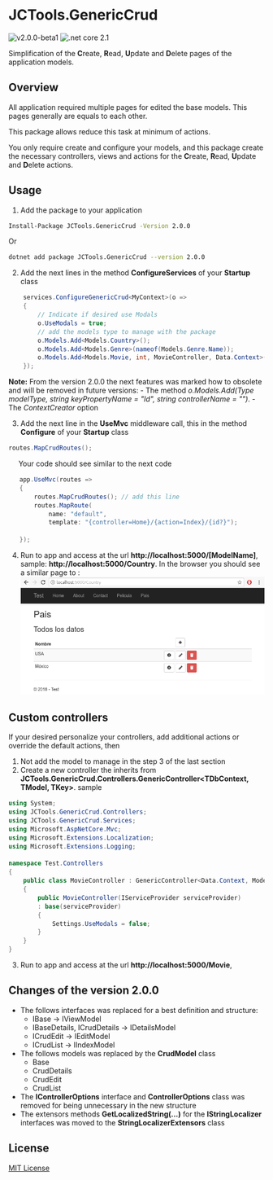 # JCTools.GenericCrud
![v2.0.0-beta1](https://img.shields.io/badge/nuget-v2.0.0%20beta1-blue)
![.net core 2.1](https://img.shields.io/badge/.net%20core-v2.1-green)

Simplification of the **C**reate, **R**ead, **U**pdate and **D**elete pages of the application models.

## Overview

All application required multiple pages for edited the base models. This pages generally are equals to each other.

This package allows reduce this task at minimum of actions.

You only require create and configure your models, and this package create the necessary controllers, views and actions for the **C**reate, **R**ead, **U**pdate and **D**elete actions.

## Usage

1. Add the package to your application
```bash
Install-Package JCTools.GenericCrud -Version 2.0.0
```
Or
```bash
dotnet add package JCTools.GenericCrud --version 2.0.0
```
2. Add the next lines in the method **ConfigureServices** of your **Startup** class
```cs
    services.ConfigureGenericCrud<MyContext>(o =>
    {
        // Indicate if desired use Modals 
        o.UseModals = true;
        // add the models type to manage with the package
        o.Models.Add<Models.Country>(); 
        o.Models.Add<Models.Genre>(nameof(Models.Genre.Name));
        o.Models.Add<Models.Movie, int, MovieController, Data.Context>();
    });
```

**Note:** From the version 2.0.0 the next features was marked how to obsolete and will be removed in future versions:
    - The method *o.Models.Add(Type modelType, string keyPropertyName = "Id", string controllerName = "")*.
    - The *ContextCreator* option

3. Add the next line in the **UseMvc** middleware call, this in the method **Configure** of your **Startup** class
 ```cs
 routes.MapCrudRoutes();
 ```
 &nbsp;&nbsp;&nbsp;&nbsp;&nbsp;Your code should see similar to the next code
 ```cs
    app.UseMvc(routes =>
    {
        routes.MapCrudRoutes(); // add this line
        routes.MapRoute(
            name: "default",
            template: "{controller=Home}/{action=Index}/{id?}");

    });
 ```
 4. Run to app and access at the url **http://localhost:5000/[ModelName]**, sample: **http://localhost:5000/Country**. In the browser you should see a similar page to :
 ![Sample index page](Mockups/sampleIndexPage.png)

## Custom controllers
If your desired personalize your controllers, add additional actions or override the default actions, then

1. Not add the model to manage in the step 3 of the last section
2. Create a new controller the inherits from **JCTools.GenericCrud.Controllers.GenericController<TDbContext, TModel, TKey>**. sample
```cs
using System;
using JCTools.GenericCrud.Controllers;
using JCTools.GenericCrud.Services;
using Microsoft.AspNetCore.Mvc;
using Microsoft.Extensions.Localization;
using Microsoft.Extensions.Logging;

namespace Test.Controllers
{
    public class MovieController : GenericController<Data.Context, Models.Movie, int>
    {
        public MovieController(IServiceProvider serviceProvider) 
        : base(serviceProvider)
        { 
            Settings.UseModals = false;
        }
    }
}
```
3. Run to app and access at the url **http://localhost:5000/Movie**,

## Changes of the version 2.0.0
* The follows interfaces was replaced for a best definition and structure:
  * IBase -> IViewModel
  * IBaseDetails, ICrudDetails -> IDetailsModel
  * ICrudEdit -> IEditModel
  * ICrudList -> IIndexModel
* The follows models was replaced by the **CrudModel** class
  * Base
  * CrudDetails
  * CrudEdit
  * CrudList
* The **IControllerOptions** interface and **ControllerOptions** class was removed for being unnecessary in the new structure
* The extensors methods **GetLocalizedString(...)** for the **IStringLocalizer** interfaces was moved to the **StringLocalizerExtensors** class

## License
[MIT License](LICENSE)
